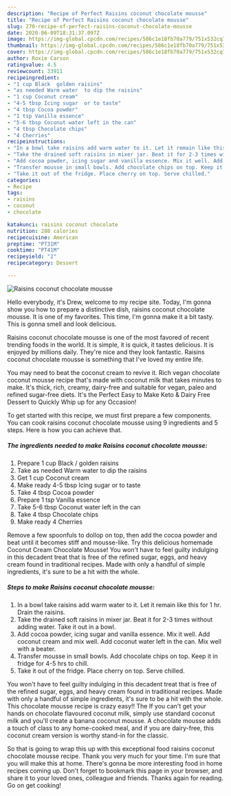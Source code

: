 ```yaml
---
description: "Recipe of Perfect Raisins coconut chocolate mousse"
title: "Recipe of Perfect Raisins coconut chocolate mousse"
slug: 270-recipe-of-perfect-raisins-coconut-chocolate-mousse
date: 2020-06-09T18:31:37.097Z
image: https://img-global.cpcdn.com/recipes/586c1e18fb70a779/751x532cq70/raisins-coconut-chocolate-mousse-recipe-main-photo.jpg
thumbnail: https://img-global.cpcdn.com/recipes/586c1e18fb70a779/751x532cq70/raisins-coconut-chocolate-mousse-recipe-main-photo.jpg
cover: https://img-global.cpcdn.com/recipes/586c1e18fb70a779/751x532cq70/raisins-coconut-chocolate-mousse-recipe-main-photo.jpg
author: Roxie Carson
ratingvalue: 4.5
reviewcount: 33911
recipeingredient:
- "1 cup Black  golden raisins"
- "as needed Warm water  to dip the raisins"
- "1 cup Coconut cream"
- "4-5 tbsp Icing sugar  or to taste"
- "4 tbsp Cocoa powder"
- "1 tsp Vanilla essence"
- "5-6 tbsp Coconut water left in the can"
- "4 tbsp Chocolate chips"
- "4 Cherries"
recipeinstructions:
- "In a bowl take raisins add warm water to it. Let it remain like this for 1 hr. Drain the raisins."
- "Take the drained soft raisins in mixer jar. Beat it for 2-3 times without adding water. Take it out in a bowl."
- "Add cocoa powder, icing sugar and vanilla essence. Mix it well. Add coconut cream and mix well. Add coconut water left in the can. Mix well with a beater."
- "Transfer mousse in small bowls. Add chocolate chips on top. Keep it in fridge for 4-5 hrs to chill."
- "Take it out of the fridge. Place cherry on top. Serve chilled."
categories:
- Recipe
tags:
- raisins
- coconut
- chocolate

katakunci: raisins coconut chocolate 
nutrition: 288 calories
recipecuisine: American
preptime: "PT31M"
cooktime: "PT41M"
recipeyield: "2"
recipecategory: Dessert

---
```



![Raisins coconut chocolate mousse](https://img-global.cpcdn.com/recipes/586c1e18fb70a779/751x532cq70/raisins-coconut-chocolate-mousse-recipe-main-photo.jpg)

Hello everybody, it's Drew, welcome to my recipe site. Today, I'm gonna show you how to prepare a distinctive dish, raisins coconut chocolate mousse. It is one of my favorites. This time, I'm gonna make it a bit tasty. This is gonna smell and look delicious.

Raisins coconut chocolate mousse is one of the most favored of recent trending foods in the world. It is simple, it is quick, it tastes delicious. It is enjoyed by millions daily. They're nice and they look fantastic. Raisins coconut chocolate mousse is something that I've loved my entire life.

You may need to beat the coconut cream to revive it. Rich vegan chocolate coconut mousse recipe that&#39;s made with coconut milk that takes minutes to make. It&#39;s thick, rich, creamy, dairy-free and suitable for vegan, paleo and refined sugar-free diets. It&#39;s the Perfect Easy to Make Keto &amp; Dairy Free Dessert to Quickly Whip up for any Occasion!


To get started with this recipe, we must first prepare a few components. You can cook raisins coconut chocolate mousse using 9 ingredients and 5 steps. Here is how you can achieve that.

<!--inarticleads1-->

##### The ingredients needed to make Raisins coconut chocolate mousse:

1. Prepare 1 cup Black / golden raisins
1. Take as needed Warm water  to dip the raisins
1. Get 1 cup Coconut cream
1. Make ready 4-5 tbsp Icing sugar  or to taste
1. Take 4 tbsp Cocoa powder
1. Prepare 1 tsp Vanilla essence
1. Take 5-6 tbsp Coconut water left in the can
1. Take 4 tbsp Chocolate chips
1. Make ready 4 Cherries


Remove a few spoonfuls to dollop on top, then add the cocoa powder and beat until it becomes stiff and mousse-like. Try this delicious homemade Coconut Cream Chocolate Mousse! You won&#39;t have to feel guilty indulging in this decadent treat that is free of the refined sugar, eggs, and heavy cream found in traditional recipes. Made with only a handful of simple ingredients, it&#39;s sure to be a hit with the whole. 

<!--inarticleads2-->

##### Steps to make Raisins coconut chocolate mousse:

1. In a bowl take raisins add warm water to it. Let it remain like this for 1 hr. Drain the raisins.
1. Take the drained soft raisins in mixer jar. Beat it for 2-3 times without adding water. Take it out in a bowl.
1. Add cocoa powder, icing sugar and vanilla essence. Mix it well. Add coconut cream and mix well. Add coconut water left in the can. Mix well with a beater.
1. Transfer mousse in small bowls. Add chocolate chips on top. Keep it in fridge for 4-5 hrs to chill.
1. Take it out of the fridge. Place cherry on top. Serve chilled.


You won&#39;t have to feel guilty indulging in this decadent treat that is free of the refined sugar, eggs, and heavy cream found in traditional recipes. Made with only a handful of simple ingredients, it&#39;s sure to be a hit with the whole. This chocolate mousse recipe is crazy easy!! The If you can&#39;t get your hands on chocolate flavoured coconut milk, simply use standard coconut milk and you&#39;ll create a banana coconut mousse. A chocolate mousse adds a touch of class to any home-cooked meal, and if you are dairy-free, this coconut cream version is worthy stand-in for the classic. 

So that is going to wrap this up with this exceptional food raisins coconut chocolate mousse recipe. Thank you very much for your time. I'm sure that you will make this at home. There's gonna be more interesting food in home recipes coming up. Don't forget to bookmark this page in your browser, and share it to your loved ones, colleague and friends. Thanks again for reading. Go on get cooking!
